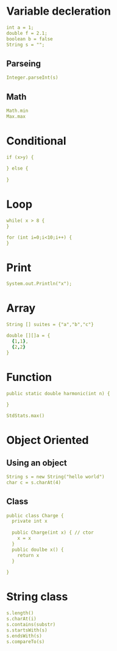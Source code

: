# Variable decleration
```yaml
int a = 1;
double f = 2.1;
boolean b = false
String s = "";
```
## Parseing
```yaml
Integer.parseInt(s)
```
## Math
```yaml
Math.min
Max.max
```
# Conditional
```yaml
if (x>y) {
  
} else {
  
}
```
# Loop
```yaml
while( x > 8 {
}
```
```yaml
for (int i=0;i<10;i++) {
}
```

# Print
```yaml
System.out.Println("x");
```
# Array
```yaml
String [] suites = {"a","b","c"}
```
```yaml
double [][]a = {
  {1,1},
  {2,2}
}
```
# Function
```yaml
public static double harmonic(int n) {
  
}
```
```yaml
StdStats.max()
```

# Object Oriented
## Using an object
```yaml
String s = new String("hello world")
char c = s.charAt(4)
```
## Class
```yaml
public class Charge {
  private int x
  
  public Charge(int x) { // ctor
    x = x
  }
  public doulbe x() {
    return x
  }
  
}
```
# String class
```yaml
s.length()
s.charAt(i)
s.contains(substr)
s.startsWith(s)
s.endsWith(s)
s.compareTo(s)
```

